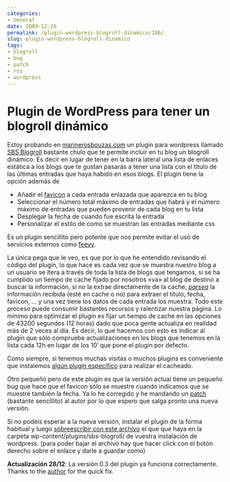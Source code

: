 ```yaml
---
categories:
- General
date: 2009-12-26
permalink: /plugin-wordpress-blogroll-dinamico/186/
slug: plugin-wordpress-blogroll-dinamico
tags:
- blogroll
- bug
- patch
- rss
- wordpress
---
```


# Plugin de WordPress para tener un blogroll dinámico

Estoy probando en [marinerosbouzas.com](http://conocimientoabierto.es) un plugin para wordpress llamado [SBS Blogroll](http://wordpress.org/extend/plugins/sbs-blogroll/) bastante chulo que te permite incluir en tu blog un blogroll dinámico. Es decir en lugar de tener en la barra lateral una lista de enlaces estática a los blogs que te gustan pasarás a tener una lista con el título de las últimas entradas que haya habido en esos blogs. El plugin tiene la opción además de

- Añadir el [favicon](http://es.wikipedia.org/wiki/Favicon) a cada entrada enlazada que aparezca en tu blog
- Seleccionar el número total máximo de entradas que habrá y el número máximo de entradas que pueden provenir de cada blog en tu lista
- Desplegar la fecha de cuando fue escrita la entrada
- Personalizar el estilo de como se muestran las entradas mediante css

Es un plugin sencillito pero potente que nos permite evitar el uso de servicios externos como [feevy](http://www.feevy.com/).

La única pega que le veo, es que por lo que he entendido revisando el código del plugin, lo que hace es cada vez que se muestra nuestro blog a un usuario se itera a través de toda la lista de blogs que tengamos, si se ha cumplido un tiempo de cache fijado por nosotros «va» al blog de destino a buscar la información, si no la extrae directamente de la cache, [*parsea*](http://www.alegsa.com.ar/Dic/parseo.php) la información recibida (esté en cache o no) para extraer el título, fecha, favicon, … y una vez tiene los datos de cada entrada los muestra. Todo este proceso puede consumir bastantes recursos y ralentizar nuestra página. Lo mínimo para optimizar el plugin es fijar un tiempo de cache en las opciones de 43200 segundos (12 horas) dado que poca gente actualiza en realidad más de 2 veces al día. Es decir, lo que hacemos con esto es indicar al plugin que sólo compruebe actualizaciones en los blogs que tenemos en la lista cada 12h en lugar de los 10′ que pone el plugin por defecto.

Como siempre, si tenemos muchas visitas o muchos plugins es conveniente que instalemos [algún plugin específico](http://ayudawordpress.com/gua-para-instalar-wp-cache/) para realizar el cacheado.

Otro pequeño pero de este plugin es que la versión actual tiene un pequeño bug que hace que el favicon sólo se muestre cuando indicamos que se muestre también la fecha. Ya lo he corregido y he mandando un [patch](http://conocimientoabierto.es/sw/sbs-blogroll_solved_missing_check_for_show_icon.patch) (bastante sencillito) al autor por lo que espero que salga pronto una nueva versión.

Si no podéis esperar a la nueva versión, instalar el plugin de la forma habitual y luego [sobreescribir con este archivo](http://conocimientoabierto.es/sw/sbs-blogroll.php) el que que haya en la carpeta wp-content/plugins/sbs-blogroll/ de vuestra instalación de wordpress. (para poder bajar el archivo hay que hacer click con el botón derecho sobre el enlace y darle a guardar como)

**Actualización 28/12**: La versión 0.3 del plugin ya funciona correctamente. Thanks to the [author](http://www.someblogsite.com/) for the quick fix.